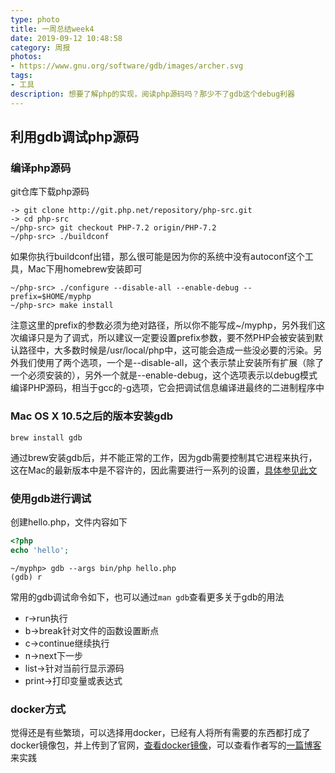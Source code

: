 ```yaml
---
type: photo
title: 一周总结week4
date: 2019-09-12 10:48:58
category: 周报
photos:
- https://www.gnu.org/software/gdb/images/archer.svg
tags:
- 工具
description: 想要了解php的实现，阅读php源码吗？那少不了gdb这个debug利器
---
```

## 利用gdb调试php源码
### 编译php源码
git仓库下载php源码
``` shell
-> git clone http://git.php.net/repository/php-src.git
-> cd php-src
~/php-src> git checkout PHP-7.2 origin/PHP-7.2
~/php-src> ./buildconf 
```
如果你执行buildconf出错，那么很可能是因为你的系统中没有autoconf这个工具，Mac下用homebrew安装即可
``` shell
~/php-src> ./configure --disable-all --enable-debug --prefix=$HOME/myphp
~/php-src> make install
```
注意这里的prefix的参数必须为绝对路径，所以你不能写成~/myphp，另外我们这次编译只是为了调式，所以建议一定要设置prefix参数，要不然PHP会被安装到默认路径中，大多数时候是/usr/local/php中，这可能会造成一些没必要的污染。另外我们使用了两个选项，一个是--disable-all，这个表示禁止安装所有扩展（除了一个必须安装的），另外一个就是--enable-debug，这个选项表示以debug模式编译PHP源码，相当于gcc的-g选项，它会把调试信息编译进最终的二进制程序中

### Mac OS X 10.5之后的版本安装gdb
```
brew install gdb
```
通过brew安装gdb后，并不能正常的工作，因为gdb需要控制其它进程来执行，这在Mac的最新版本中是不容许的，因此需要进行一系列的设置，[具体参见此文](https://sourceware.org/gdb/wiki/PermissionsDarwin#Create_a_certificate_in_the_System_Keychain)

### 使用gdb进行调试
创建hello.php，文件内容如下
``` php
<?php
echo 'hello';
```
``` shell
~/myphp> gdb --args bin/php hello.php
(gdb) r
```
常用的gdb调试命令如下，也可以通过`man gdb`查看更多关于gdb的用法
* r->run执行
* b->break针对文件的函数设置断点
* c->continue继续执行
* n->next下一步
* list->针对当前行显示源码
* print->打印变量或表达式

### docker方式
觉得还是有些繁琐，可以选择用docker，已经有人将所有需要的东西都打成了docker镜像包，并上传到了官网，[查看docker镜像](https://hub.docker.com/r/rovast/gdb-php-src)，可以查看作者写的[一篇博客](https://learnku.com/articles/27679)来实践
